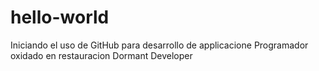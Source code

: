 # hello-world
Iniciando el uso de GitHub para desarrollo de applicacione
Programador oxidado en restauracion
Dormant Developer
